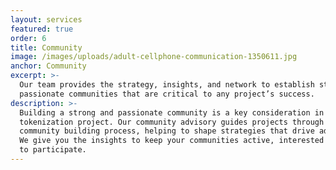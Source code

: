 ```yaml
---
layout: services
featured: true
order: 6
title: Community
image: /images/uploads/adult-cellphone-communication-1350611.jpg
anchor: Community
excerpt: >-
  Our team provides the strategy, insights, and network to establish strong and
  passionate communities that are critical to any project’s success.
description: >-
  Building a strong and passionate community is a key consideration in every
  tokenization project. Our community advisory guides projects through the
  community building process, helping to shape strategies that drive adoption.
  We give you the insights to keep your communities active, interested and eager
  to participate.
---
```


